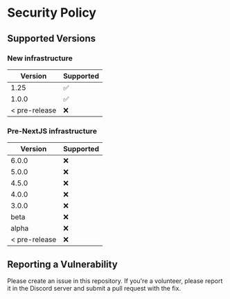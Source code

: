 # Security Policy

## Supported Versions

### New infrastructure

| Version       | Supported          |
| ------------- | ------------------ |
| 1.25          | :white_check_mark: |
| 1.0.0         | :white_check_mark: |
| < pre-release | :x:                |

### Pre-NextJS infrastructure

| Version       | Supported |
| ------------- | --------- |
| 6.0.0         | :x:       |
| 5.0.0         | :x:       |
| 4.5.0         | :x:       |
| 4.0.0         | :x:       |
| 3.0.0         | :x:       |
| beta          | :x:       |
| alpha         | :x:       |
| < pre-release | :x:       |

## Reporting a Vulnerability

Please create an issue in this repository. If you're a volunteer, please report it in the Discord server and submit a pull request with the fix.

